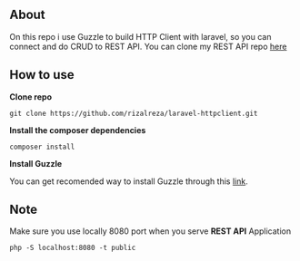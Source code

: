 ## About 

On this repo i use Guzzle to build HTTP Client with laravel, so you can connect and do CRUD to REST API. You can clone my REST API repo [here](https://github.com/rizalreza/lumen-RestApi.git)

## How to use

**Clone repo**

	git clone https://github.com/rizalreza/laravel-httpclient.git


**Install the composer dependencies**

	composer install

**Install Guzzle**

You can get recomended way to install Guzzle through this [link](https://github.com/guzzle/guzzle).

## Note
Make sure you use locally 8080 port when you serve **REST API** Application 

 	php -S localhost:8080 -t public




